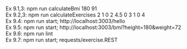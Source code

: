 Ex 9.1,3: npm run calculateBmi 180 91  
Ex 9.2,3: npm run calculateExercises 2 1 0 2 4.5 0 3 1 0 4  
Ex 9.4: npm run start; http://localhost:3003/hello  
Ex 9.5: npm run start; http://localhost:3003/bmi?height=180&weight=72  
Ex 9.6: npm run lint  
Ex 9.7: npm run start; requests/exercise.REST  
